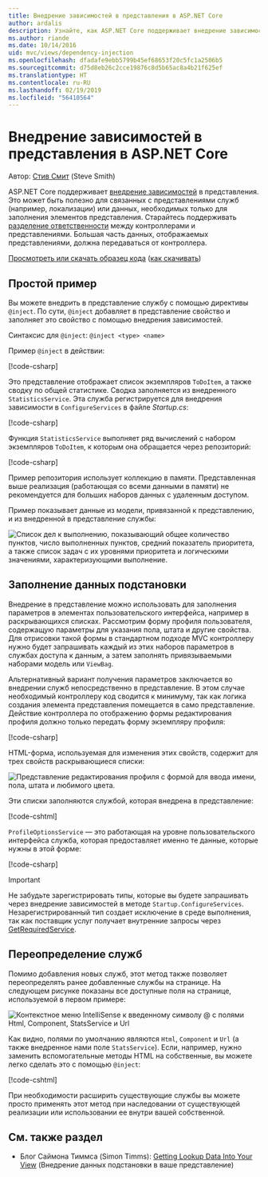 ```yaml
---
title: Внедрение зависимостей в представления в ASP.NET Core
author: ardalis
description: Узнайте, как ASP.NET Core поддерживает внедрение зависимостей в представления MVC.
ms.author: riande
ms.date: 10/14/2016
uid: mvc/views/dependency-injection
ms.openlocfilehash: dfadafe9ebb5799b45ef68653f20c5fc1a2506b5
ms.sourcegitcommit: d75d8eb26c2cce19876c8d5b65ac8a4b21f625ef
ms.translationtype: HT
ms.contentlocale: ru-RU
ms.lasthandoff: 02/19/2019
ms.locfileid: "56410564"
---
```

# <a name="dependency-injection-into-views-in-aspnet-core"></a>Внедрение зависимостей в представления в ASP.NET Core

Автор: [Стив Смит](https://ardalis.com/) (Steve Smith)

ASP.NET Core поддерживает [внедрение зависимостей](xref:fundamentals/dependency-injection) в представления. Это может быть полезно для связанных с представлениями служб (например, локализации) или данных, необходимых только для заполнения элементов представления. Старайтесь поддерживать [разделение ответственности](/dotnet/standard/modern-web-apps-azure-architecture/architectural-principles#separation-of-concerns) между контроллерами и представлениями. Большая часть данных, отображаемых представлениями, должна передаваться от контроллера.

[Просмотреть или скачать образец кода](https://github.com/aspnet/Docs/tree/master/aspnetcore/mvc/views/dependency-injection/sample) ([как скачивать](xref:index#how-to-download-a-sample))

## <a name="a-simple-example"></a>Простой пример

Вы можете внедрить в представление службу с помощью директивы `@inject`. По сути, `@inject` добавляет в представление свойство и заполняет это свойство с помощью внедрения зависимостей.

Синтаксис для `@inject`: `@inject <type> <name>`

Пример `@inject` в действии:

[!code-csharp[](../../mvc/views/dependency-injection/sample/src/ViewInjectSample/Views/ToDo/Index.cshtml?highlight=4,5,15,16,17)]

Это представление отображает список экземпляров `ToDoItem`, а также сводку по общей статистике. Сводка заполняется из внедренного `StatisticsService`. Эта служба регистрируется для внедрения зависимости в `ConfigureServices` в файле *Startup.cs*:

[!code-csharp[](../../mvc/views/dependency-injection/sample/src/ViewInjectSample/Startup.cs?highlight=6,7&range=15-22)]

Функция `StatisticsService` выполняет ряд вычислений с набором экземпляров `ToDoItem`, к которым она обращается через репозиторий:

[!code-csharp[](../../mvc/views/dependency-injection/sample/src/ViewInjectSample/Model/Services/StatisticsService.cs?highlight=15,20,25)]

Пример репозитория использует коллекцию в памяти. Представленная выше реализация (работающая со всеми данными в памяти) не рекомендуется для больших наборов данных с удаленным доступом.

Пример показывает данные из модели, привязанной к представлению, и из внедренной в представление службы:

![Список дел к выполнению, показывающий общее количество пунктов, число выполненных пунктов, средний показатель приоритета, а также список задач с их уровнями приоритета и логическими значениями, характеризующими выполнение.](dependency-injection/_static/screenshot.png)

## <a name="populating-lookup-data"></a>Заполнение данных подстановки

Внедрение в представление можно использовать для заполнения параметров в элементах пользовательского интерфейса, например в раскрывающихся списках. Рассмотрим форму профиля пользователя, содержащую параметры для указания пола, штата и другие свойства. Для отрисовки такой формы в стандартном подходе MVC контроллеру нужно будет запрашивать каждый из этих наборов параметров в службах доступа к данным, а затем заполнять привязываемыми наборами модель или `ViewBag`.

Альтернативный вариант получения параметров заключается во внедрении служб непосредственно в представление. В этом случае необходимый контроллеру код сводится к минимуму, так как логика создания элемента представления помещается в само представление. Действие контроллера по отображению формы редактирования профиля должно только передать форму экземпляру профиля:

[!code-csharp[](../../mvc/views/dependency-injection/sample/src/ViewInjectSample/Controllers/ProfileController.cs?highlight=9,19)]

HTML-форма, используемая для изменения этих свойств, содержит для трех свойств раскрывающиеся списки:

![Представление редактирования профиля с формой для ввода имени, пола, штата и любимого цвета.](dependency-injection/_static/updateprofile.png)

Эти списки заполняются службой, которая внедрена в представление:

[!code-cshtml[](../../mvc/views/dependency-injection/sample/src/ViewInjectSample/Views/Profile/Index.cshtml?highlight=4,16,17,21,22,26,27)]

`ProfileOptionsService` — это работающая на уровне пользовательского интерфейса служба, которая предоставляет именно те данные, которые нужны в этой форме:

[!code-csharp[](../../mvc/views/dependency-injection/sample/src/ViewInjectSample/Model/Services/ProfileOptionsService.cs?highlight=7,13,24)]

> [!IMPORTANT]
> Не забудьте зарегистрировать типы, которые вы будете запрашивать через внедрение зависимостей в методе `Startup.ConfigureServices`. Незарегистрированный тип создает исключение в среде выполнения, так как поставщик услуг получает внутренние запросы через [GetRequiredService](/dotnet/api/microsoft.extensions.dependencyinjection.serviceproviderserviceextensions.getrequiredservice).

## <a name="overriding-services"></a>Переопределение служб

Помимо добавления новых служб, этот метод также позволяет переопределять ранее добавленные службы на странице. На следующем рисунке показаны все доступные поля на странице, используемой в первом примере:

![Контекстное меню IntelliSense к введенному символу @ с полями Html, Component, StatsService и Url](dependency-injection/_static/razor-fields.png)

Как видно, полями по умолчанию являются `Html`, `Component` и `Url` (а также внедренное нами поле `StatsService`). Если, например, нужно заменить вспомогательные методы HTML на собственные, вы можете легко сделать это с помощью `@inject`:

[!code-cshtml[](../../mvc/views/dependency-injection/sample/src/ViewInjectSample/Views/Helper/Index.cshtml?highlight=3,11)]

При необходимости расширить существующие службы вы можете просто применять этот метод при наследовании от существующей реализации или использовании ее внутри вашей собственной.

## <a name="see-also"></a>См. также раздел

* Блог Саймона Тиммса (Simon Timms): [Getting Lookup Data Into Your View](http://blog.simontimms.com/2015/06/09/getting-lookup-data-into-you-view/) (Внедрение данных подстановки в ваше представление)
